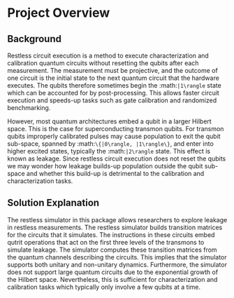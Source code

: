 # Project Overview

## Background

Restless circuit execution is a method to execute characterization and calibration
quantum circuits without resetting the qubits after each measurement.
The measurement must be projective, and the outcome of one circuit is the initial
state to the next quantum circuit that the hardware executes.
The qubits therefore sometimes begin the :math:`|1\rangle` state which can be
accounted for by post-processing.
This allows faster circuit execution and speeds-up tasks such as gate calibration
and randomized benchmarking.

However, most quantum architectures embed a qubit in a larger Hilbert space.
This is the case for superconducting transmon qubits.
For transmon qubits improperly calibrated pulses may cause population to exit
the qubit sub-space, spanned by :math:`\{|0\rangle, |1\rangle\}`, and enter into
higher excited states, typically the :math:`|2\rangle` state.
This effect is known as leakage.
Since restless circuit execution does not reset the qubits we may wonder
how leakage builds-up population outside the qubit sub-space and whether
this build-up is detrimental to the calibration and characterization tasks.

## Solution Explanation

The restless simulator in this package allows researchers to explore leakage in 
restless measurements.
The restless simulator builds transition matrices for the circuits that it simulates.
The instructions in these circuits embed qutrit operations that act on the first 
three levels of the transmons to simulate leakage.
The simulator computes these transition matrices from the quantum channels 
describing the circuits.
This implies that the simulator supports both unitary and non-unitary dynamics.
Furthermore, the simulator does not support large quantum circuits due to the
exponential growth of the Hilbert space.
Nevertheless, this is sufficient for characterization and calibration tasks which
typically only involve a few qubits at a time.

